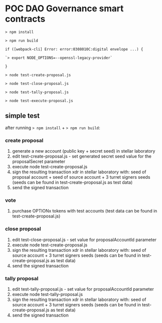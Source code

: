 # POC DAO Governance smart contracts


`> npm install`

`> npm run build`

`if ([webpack-cli] Error: error:0308010C:digital envelope ...) {`
	
	`> export NODE_OPTIONS=--openssl-legacy-provider`

`}`

`> node test-create-proposal.js`

`> node test-close-proposal.js`

`> node test-tally-proposal.js`

`> node test-execute-proposal.js`



## simple test

after running `> npm install` + `> npm run build`:

### create proposal

1. generate a new account (public key + secret seed) in stellar laboratory
2. edit test-create-proposal.js - set generated secret seed value for the proposalSecret parameter
3. execute node test-create-proposal.js
4. sign the resulting transaction xdr in stellar laboratory with: seed of proposal account + seed of source account + 3 turret signers seeds (seeds can be found in test-create-proposal.js as test data)
5. send the signed transaction

### vote

1. purchase OPTIONx tokens with test accounts (test data can be found in test-create-proposal.js)

### close proposal

1. edit test-close-proposal.js - set value for proposalAccountId parameter
2. execute node test-create-proposal.js
3. sign the resulting transaction xdr in stellar laboratory with: seed of source account + 3 turret signers seeds (seeds can be found in test-create-proposal.js as test data)
4. send the signed transaction

### tally proposal

1. edit test-tally-proposal.js - set value for proposalAccountId parameter
2. execute node test-tally-proposal.js
3. sign the resulting transaction xdr in stellar laboratory with: seed of source account + 3 turret signers seeds (seeds can be found in test-create-proposal.js as test data)
4. send the signed transaction